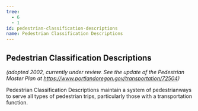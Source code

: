 ```yaml
---
tree:
  - 6
  - 1
id: pedestrian-classification-descriptions
name: Pedestrian Classification Descriptions
---
```

## Pedestrian Classification Descriptions
*(adopted 2002, currently under review. See the update of the Pedestrian Master Plan at https://www.portlandoregon.gov/transportation/72504)*

Pedestrian Classification Descriptions maintain a system of pedestrianways to serve all types of pedestrian trips, particularly those with a transportation function.
